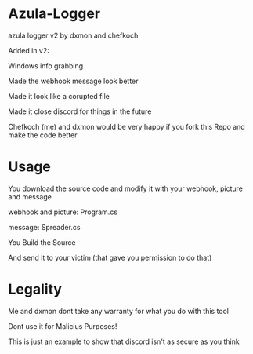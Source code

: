 # Azula-Logger
azula logger v2 by dxmon and chefkoch

Added in v2: 

Windows info grabbing

Made the webhook message look better

Made it look like a corupted file

Made it close discord for things in the future

Chefkoch (me) and dxmon would be very happy if you fork this Repo and make the code better

# Usage

You download the source code and modify it with your webhook, picture and message

webhook and picture: Program.cs

message: Spreader.cs

You Build the Source 

And send it to your victim (that gave you permission to do that)

# Legality

Me and dxmon dont take any warranty for what you do with this tool

Dont use it for Malicius Purposes!

This is just an example to show that discord isn't as secure as you think
